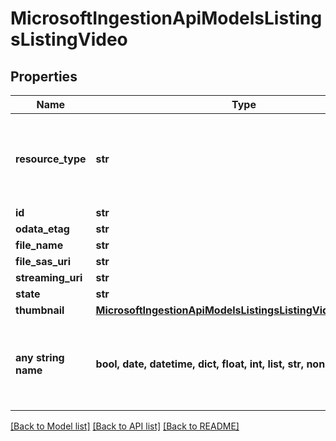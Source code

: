 # MicrosoftIngestionApiModelsListingsListingVideo


## Properties
Name | Type | Description | Notes
------------ | ------------- | ------------- | -------------
**resource_type** | **str** |  | [optional]  if omitted the server will use the default value of "ListingVideo"
**id** | **str** |  | [optional] 
**odata_etag** | **str** |  | [optional] 
**file_name** | **str** |  | [optional] 
**file_sas_uri** | **str** |  | [optional] 
**streaming_uri** | **str** |  | [optional] 
**state** | **str** |  | [optional] 
**thumbnail** | [**MicrosoftIngestionApiModelsListingsListingVideoThumbnail**](MicrosoftIngestionApiModelsListingsListingVideoThumbnail.md) |  | [optional] 
**any string name** | **bool, date, datetime, dict, float, int, list, str, none_type** | any string name can be used but the value must be the correct type | [optional]

[[Back to Model list]](../README.md#documentation-for-models) [[Back to API list]](../README.md#documentation-for-api-endpoints) [[Back to README]](../README.md)


